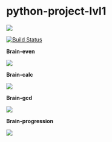 # python-project-lvl1

<a href="https://codeclimate.com/github/vsviridoff/python-project-lvl1/maintainability"><img src="https://api.codeclimate.com/v1/badges/ea99e06ff99039cf6eb6/maintainability" /></a>

[![Build Status](https://travis-ci.org/vsviridoff/python-project-lvl1.svg?branch=master)](https://travis-ci.org/vsviridoff/python-project-lvl1)

<p><b>Brain-even</b></p>
<a href="https://asciinema.org/a/jer5DwNesacBXNkytXpSmhoc1" target="_blank"><img src="https://asciinema.org/a/jer5DwNesacBXNkytXpSmhoc1.svg" /></a>

<p><b>Brain-calc</b></p>
<a href="https://asciinema.org/a/uVf9srYFbf7NmiB7VMLEdGE8S" target="_blank"><img src="https://asciinema.org/a/uVf9srYFbf7NmiB7VMLEdGE8S.svg" /></a>

<p><b>Brain-gcd</b></p>
<a href="https://asciinema.org/a/En23LJJq75nolJQZWawQa3yWx" target="_blank"><img src="https://asciinema.org/a/En23LJJq75nolJQZWawQa3yWx.svg" /></a>

<p><b>Brain-progression</b></p>
<a href="https://asciinema.org/a/ufb7Vlo6lQOQYUrZSogAtu52u" target="_blank"><img src="https://asciinema.org/a/ufb7Vlo6lQOQYUrZSogAtu52u.svg" /></a>
